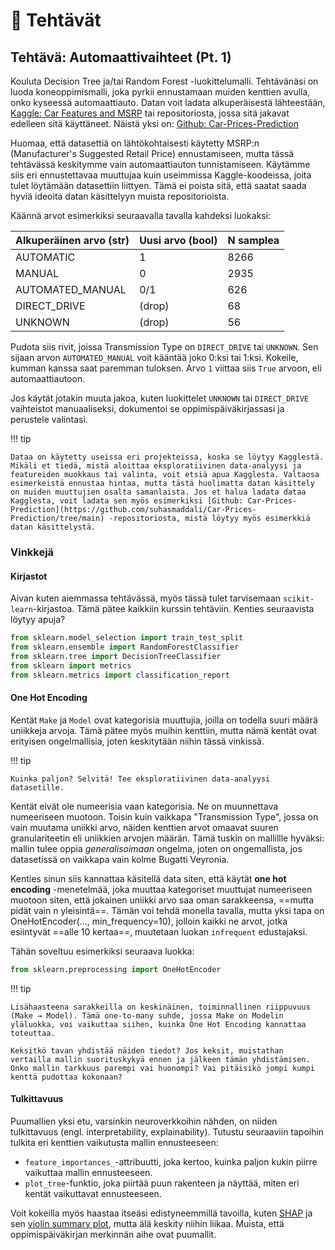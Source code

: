 # 📝 Tehtävät

## Tehtävä: Automaattivaihteet (Pt. 1)

Kouluta Decision Tree ja/tai Random Forest -luokittelumalli. Tehtävänäsi on luoda koneoppimismalli, joka pyrkii ennustamaan muiden kenttien avulla, onko kyseessä automaattiauto. Datan voit ladata alkuperäisestä lähteestään, [Kaggle: Car Features and MSRP](https://www.kaggle.com/datasets/CooperUnion/cardataset) tai repositoriosta, jossa sitä jakavat edelleen sitä käyttäneet. Näistä yksi on: [Github: Car-Prices-Prediction](https://github.com/suhasmaddali/Car-Prices-Prediction/tree/main)

Huomaa, että datasettiä on lähtökohtaisesti käytetty MSRP:n (Manufacturer's Suggested Retail Price) ennustamiseen, mutta tässä tehtävässä keskitymme vain automaattiauton tunnistamiseen. Käytämme siis eri ennustettavaa muuttujaa kuin useimmissa Kaggle-koodeissa, joita tulet löytämään datasettiin liittyen. Tämä ei poista sitä, että saatat saada hyviä ideoita datan käsittelyyn muista repositorioista.

Käännä arvot esimerkiksi seuraavalla tavalla kahdeksi luokaksi:

| Alkuperäinen arvo (str) | Uusi arvo (bool) | N samplea |
| ----------------------- | ---------------- | --------- |
| AUTOMATIC               | 1                | 8266      |
| MANUAL                  | 0                | 2935      |
| AUTOMATED_MANUAL        | 0/1              | 626       |
| DIRECT_DRIVE            | (drop)           | 68        |
| UNKNOWN                 | (drop)           | 56        |

Pudota siis rivit, joissa Transmission Type on `DIRECT_DRIVE` tai `UNKNOWN`. Sen sijaan arvon `AUTOMATED_MANUAL` voit kääntää joko 0:ksi tai 1:ksi. Kokeile, kumman kanssa saat paremman tuloksen. Arvo `1` viittaa siis `True` arvoon, eli automaattiautoon.

Jos käytät jotakin muuta jakoa, kuten luokittelet `UNKNOWN` tai `DIRECT_DRIVE` vaihteistot manuaaliseksi, dokumentoi se oppimispäiväkirjassasi ja perustele valintasi.

!!! tip 

    Dataa on käytetty useissa eri projekteissa, koska se löytyy Kagglestä. Mikäli et tiedä, mistä aloittaa eksploratiivinen data-analyysi ja featureiden muokkaus tai valinta, voit etsiä apua Kagglesta. Valtaosa esimerkeistä ennustaa hintaa, mutta tästä huolimatta datan käsittely on muiden muuttujien osalta samanlaista. Jos et halua ladata dataa Kagglesta, voit ladata sen myös esimerkiksi [Github: Car-Prices-Prediction](https://github.com/suhasmaddali/Car-Prices-Prediction/tree/main) -repositoriosta, mistä löytyy myös esimerkkiä datan käsittelystä.

### Vinkkejä

#### Kirjastot

Aivan kuten aiemmassa tehtävässä, myös tässä tulet tarvisemaan `scikit-learn`-kirjastoa. Tämä pätee kaikkiin kurssin tehtäviin. Kenties seuraavista löytyy apuja?

```python
from sklearn.model_selection import train_test_split
from sklearn.ensemble import RandomForestClassifier
from sklearn.tree import DecisionTreeClassifier
from sklearn import metrics
from sklearn.metrics import classification_report
```

#### One Hot Encoding

Kentät `Make` ja `Model` ovat kategorisia muuttujia, joilla on todella suuri määrä uniikkeja arvoja. Tämä pätee myös muihin kenttiin, mutta nämä kentät ovat erityisen ongelmallisia, joten keskitytään niihin tässä vinkissä.

!!! tip

    Kuinka paljon? Selvitä! Tee eksploratiivinen data-analyysi datasetille.

Kentät eivät ole numeerisia vaan kategorisia. Ne on muunnettava numeeriseen muotoon. Toisin kuin vaikkapa "Transmission Type", jossa on vain muutama uniikki arvo, näiden kenttien arvot omaavat suuren granulariteetin eli uniikkien arvojen määrän. Tämä tuskin on mallillle hyväksi: mallin tulee oppia *generalisoimaan* ongelma, joten on ongemallista, jos datasetissä on vaikkapa vain kolme Bugatti Veyronia.

Kenties sinun siis kannattaa käsitellä data siten, että käytät **one hot encoding** -menetelmää, joka muuttaa kategoriset muuttujat numeeriseen muotoon siten, että jokainen uniikki arvo saa oman sarakkeensa, ==mutta pidät vain n yleisintä==. Tämän voi tehdä monella tavalla, mutta yksi tapa on OneHotEncoder(..., min_frequency=10), jolloin kaikki ne arvot, jotka esiintyvät ==alle 10 kertaa==, muutetaan luokan `infrequent` edustajaksi.

Tähän soveltuu esimerkiksi seuraava luokka:

```python
from sklearn.preprocessing import OneHotEncoder
```

!!! tip

    Lisähaasteena sarakkeilla on keskinäinen, toiminnallinen riippuvuus (Make → Model). Tämä one-to-many suhde, jossa Make on Modelin yläluokka, voi vaikuttaa siihen, kuinka One Hot Encoding kannattaa toteuttaa.

    Keksitkö tavan yhdistää näiden tiedot? Jos keksit, muistathan vertailla mallin suorituskykyä ennen ja jälkeen tämän yhdistämisen. Onko mallin tarkkuus parempi vai huonompi? Vai pitäisikö jompi kumpi kenttä pudottaa kokonaan?


#### Tulkittavuus

Puumallien yksi etu, varsinkin neuroverkkoihin nähden, on niiden tulkittavuus (engl. interpretability, explainability). Tutustu seuraaviin tapoihin tulkita eri kenttien vaikutusta mallin ennusteeseen:

* `feature_importances_`-attribuutti, joka kertoo, kuinka paljon kukin piirre vaikuttaa mallin ennusteeseen.
* `plot_tree`-funktio, joka piirtää puun rakenteen ja näyttää, miten eri kentät vaikuttavat ennusteeseen.

Voit kokeilla myös haastaa itseäsi edistyneemmillä tavoilla, kuten [SHAP](https://pypi.org/project/shap/) ja sen [violin summary plot](https://shap.readthedocs.io/en/latest/example_notebooks/api_examples/plots/violin.html), mutta älä keskity niihin liikaa. Muista, että oppimispäiväkirjan merkinnän aihe ovat puumallit.